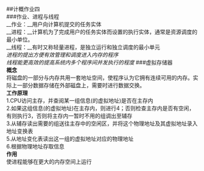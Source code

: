 ##计概作业四  
###作业、进程与线程  
__作业：__用户向计算机提交的任务实体  
__进程：__计算机为了完成用户的任务实体而设置的执行实体，通常是资源调度的最小单位。  
__线程：__有时又称轻量进程，是独立运行和独立调度的最小单元  
_进程的提出方便有效管理和调度进入内存的程序_  
_线程能更高效的提高系统内多个程序间并发执行的程度_
###虚拟存储器  
__概念__  
将磁盘的一部分与内存共用一套地址空间，使程序认为它拥有连续可用的内存。实际上一部分数据存储在外部磁盘上，需要时进行数据交换。  
__工作原理__  
1.CPU访问主存，并查阅某一组信息(的虚拟地址)是否在主存内  
2.如果这组信息(的虚拟地址)在主存内，则进行4；否则检查主存内是否有空闲，有则执行3，否则将主存内一暂时不用的组调出至辅存  
3.从辅存读出需要的组送往主存中的空闲区，并将这个物理地址及其虚拟地址录入地址变换表  
5.从地址变化表读出这一组的虚拟地址对应的物理地址  
6.根据物理地址存取信息  
__作用__  
使进程能够在更大的内存空间上运行